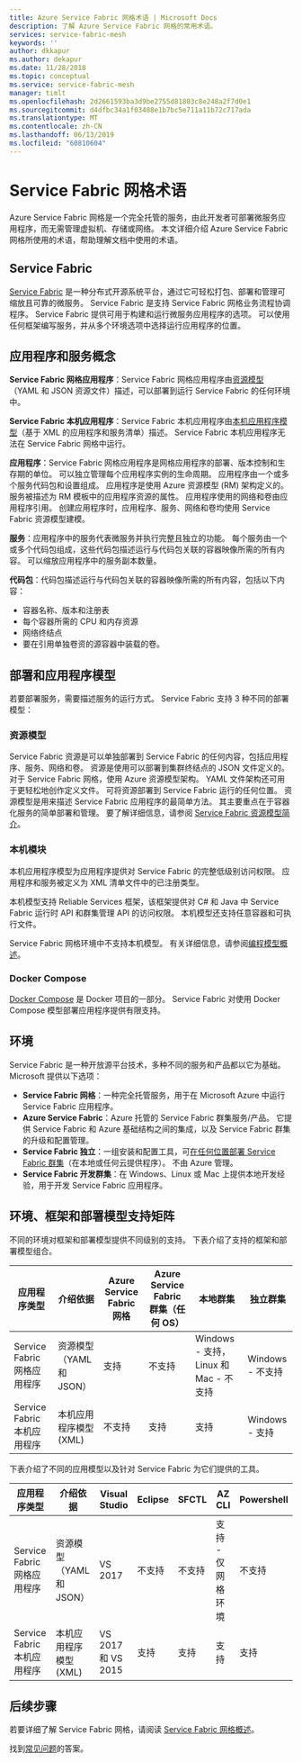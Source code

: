 ```yaml
---
title: Azure Service Fabric 网格术语 | Microsoft Docs
description: 了解 Azure Service Fabric 网格的常用术语。
services: service-fabric-mesh
keywords: ''
author: dkkapur
ms.author: dekapur
ms.date: 11/28/2018
ms.topic: conceptual
ms.service: service-fabric-mesh
manager: timlt
ms.openlocfilehash: 2d2661593ba3d9be2755d81803c8e248a2f7d0e1
ms.sourcegitcommit: d4dfbc34a1f03488e1b7bc5e711a11b72c717ada
ms.translationtype: MT
ms.contentlocale: zh-CN
ms.lasthandoff: 06/13/2019
ms.locfileid: "60810604"
---
```

# <a name="service-fabric-mesh-terminology"></a>Service Fabric 网格术语

Azure Service Fabric 网格是一个完全托管的服务，由此开发者可部署微服务应用程序，而无需管理虚拟机、存储或网络。 本文详细介绍 Azure Service Fabric 网格所使用的术语，帮助理解文档中使用的术语。

## <a name="service-fabric"></a>Service Fabric

[Service Fabric](/azure/service-fabric/) 是一种分布式开源系统平台，通过它可轻松打包、部署和管理可缩放且可靠的微服务。 Service Fabric 是支持 Service Fabric 网格业务流程协调程序。 Service Fabric 提供可用于构建和运行微服务应用程序的选项。 可以使用任何框架编写服务，并从多个环境选项中选择运行应用程序的位置。

## <a name="application-and-service-concepts"></a>应用程序和服务概念

**Service Fabric 网格应用程序**：Service Fabric 网格应用程序由[资源模型](/azure/service-fabric-mesh/service-fabric-mesh-service-fabric-resources)（YAML 和 JSON 资源文件）描述，可以部署到运行 Service Fabric 的任何环境中。

**Service Fabric 本机应用程序**：Service Fabric 本机应用程序由[本机应用程序模型](/azure/service-fabric/service-fabric-application-model)（基于 XML 的应用程序和服务清单）描述。  Service Fabric 本机应用程序无法在 Service Fabric 网格中运行。

**应用程序**：Service Fabric 网格应用程序是网格应用程序的部署、版本控制和生存期的单位。 可以独立管理每个应用程序实例的生命周期。  应用程序由一个或多个服务代码包和设置组成。 应用程序是使用 Azure 资源模型 (RM) 架构定义的。  服务被描述为 RM 模板中的应用程序资源的属性。  应用程序使用的网络和卷由应用程序引用。  创建应用程序时，应用程序、服务、网络和卷均使用 Service Fabric 资源模型建模。

**服务**：应用程序中的服务代表微服务并执行完整且独立的功能。 每个服务由一个或多个代码包组成，这些代码包描述运行与代码包关联的容器映像所需的所有内容。  可以缩放应用程序中的服务副本数量。

**代码包**：代码包描述运行与代码包关联的容器映像所需的所有内容，包括以下内容：

* 容器名称、版本和注册表
* 每个容器所需的 CPU 和内存资源
* 网络终结点
* 要在引用单独卷资的源容器中装载的卷。

## <a name="deployment-and-application-models"></a>部署和应用程序模型 

若要部署服务，需要描述服务的运行方式。 Service Fabric 支持 3 种不同的部署模型：

### <a name="resource-model"></a>资源模型
Service Fabric 资源是可以单独部署到 Service Fabric 的任何内容，包括应用程序、服务、网络和卷。 资源是使用可以部署到集群终结点的 JSON 文件定义的。  对于 Service Fabric 网格，使用 Azure 资源模型架构。 YAML 文件架构还可用于更轻松地创作定义文件。 可将资源部署到 Service Fabric 运行的任何位置。 资源模型是用来描述 Service Fabric 应用程序的最简单方法。 其主要重点在于容器化服务的简单部署和管理。 要了解详细信息，请参阅 [Service Fabric 资源模型简介](/azure/service-fabric-mesh/service-fabric-mesh-service-fabric-resources)。

### <a name="native-model"></a>本机模块
本机应用程序模型为应用程序提供对 Service Fabric 的完整低级别访问权限。 应用程序和服务被定义为 XML 清单文件中的已注册类型。

本机模型支持 Reliable Services 框架，该框架提供对 C# 和 Java 中 Service Fabric 运行时 API 和群集管理 API 的访问权限。 本机模型还支持任意容器和可执行文件。

Service Fabric 网格环境中不支持本机模型。  有关详细信息，请参阅[编程模型概述](/azure/service-fabric/service-fabric-choose-framework)。

### <a name="docker-compose"></a>Docker Compose 
[Docker Compose](https://docs.docker.com/compose/) 是 Docker 项目的一部分。 Service Fabric 对使用 Docker Compose 模型部署应用程序提供有限支持。

## <a name="environments"></a>环境

Service Fabric 是一种开放源平台技术，多种不同的服务和产品都以它为基础。 Microsoft 提供以下选项：

 - **Service Fabric 网格**：一种完全托管服务，用于在 Microsoft Azure 中运行 Service Fabric 应用程序。
 - **Azure Service Fabric**：Azure 托管的 Service Fabric 群集服务/产品。 它提供 Service Fabric 和 Azure 基础结构之间的集成，以及 Service Fabric 群集的升级和配置管理。
 - **Service Fabric 独立**：一组安装和配置工具，可[在任何位置部署 Service Fabric 群集](/azure/service-fabric/service-fabric-deploy-anywhere)（在本地或任何云提供程序）。 不由 Azure 管理。
 - **Service Fabric 开发群集**：在 Windows、Linux 或 Mac 上提供本地开发经验，用于开发 Service Fabric 应用程序。

## <a name="environment-framework-and-deployment-model-support-matrix"></a>环境、框架和部署模型支持矩阵
不同的环境对框架和部署模型提供不同级别的支持。 下表介绍了支持的框架和部署模型组合。

| 应用程序类型 | 介绍依据 | Azure Service Fabric 网格 | Azure Service Fabric 群集（任何 OS）| 本地群集 | 独立群集 |
|---|---|---|---|---|---|
| Service Fabric 网格应用程序 | 资源模型（YAML 和 JSON） | 支持 |不支持 | Windows - 支持，Linux 和 Mac - 不支持 | Windows - 不支持 |
|Service Fabric 本机应用程序 | 本机应用程序模型 (XML) | 不支持| 支持|支持|Windows - 支持|

下表介绍了不同的应用模型以及针对 Service Fabric 为它们提供的工具。

| 应用程序类型 | 介绍依据 | Visual Studio | Eclipse | SFCTL | AZ CLI | Powershell|
|---|---|---|---|---|---|---|
| Service Fabric 网格应用程序 | 资源模型（YAML 和 JSON） | VS 2017 |不支持 |不支持 | 支持 - 仅网格环境 | 不支持|
|Service Fabric 本机应用程序 | 本机应用程序模型 (XML) | VS 2017 和 VS 2015| 支持|支持|支持|支持|

## <a name="next-steps"></a>后续步骤

若要详细了解 Service Fabric 网格，请阅读 [Service Fabric 网格概述](service-fabric-mesh-overview.md)。

找到[常见问题](service-fabric-mesh-faq.md)的答案。
